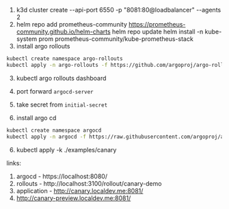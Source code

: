 1. k3d cluster create --api-port 6550 -p "8081:80@loadbalancer" --agents 2
2. helm repo add prometheus-community https://prometheus-community.github.io/helm-charts
   helm repo update
   helm install -n kube-system prom prometheus-community/kube-prometheus-stack
3. install argo rollouts
```bash
kubectl create namespace argo-rollouts
kubectl apply -n argo-rollouts -f https://github.com/argoproj/argo-rollouts/releases/latest/download/install.yaml
```
3. kubectl argo rollouts dashboard
4. port forward `argocd-server`
5. take secret from `initial-secret`

6. install argo cd
```bash
kubectl create namespace argocd
kubectl apply -n argocd -f https://raw.githubusercontent.com/argoproj/argo-cd/stable/manifests/install.yaml
```

6. kubectl apply -k ./examples/canary





links:
1. argocd - https://localhost:8080/
2. rollouts - http://localhost:3100/rollout/canary-demo
3. application - http://canary.localdev.me:8081/
4. http://canary-preview.localdev.me:8081/